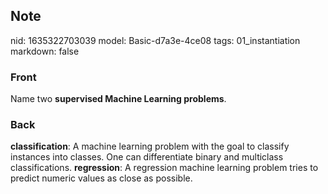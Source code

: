 ## Note
nid: 1635322703039
model: Basic-d7a3e-4ce08
tags: 01_instantiation
markdown: false

### Front
Name two <b>supervised Machine Learning problems</b>.

### Back
<strong>classification</strong>: A machine learning problem with
the goal to classify instances into classes. One can differentiate
binary and multiclass classifications. <strong>regression</strong>:
A regression machine learning problem tries to predict numeric
values as close as possible.

